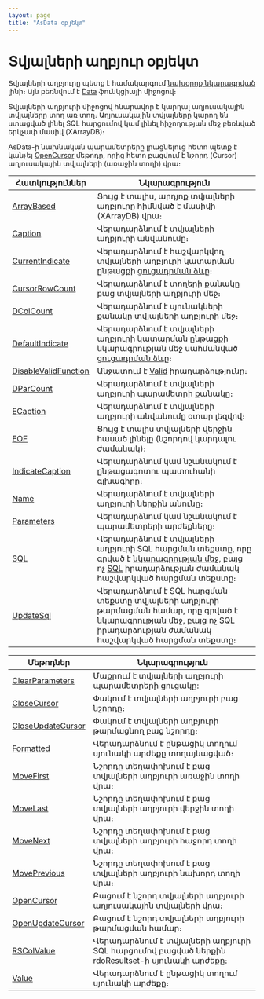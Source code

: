 ```yaml
---
layout: page
title: "AsData օբյեկտ"
---
```



# Տվյալների աղբյուր օբյեկտ

Տվյալների աղբյուրը պետք է համակարգում [նախօրոք նկարագրված](../Defs/Data.html) լինի։ Այն բեռնվում է [Data](Functions/SysDefManagment/Data.html) ֆունկցիայի միջոցով։

Տվյալների աղբյուրի միջոցով հնարավոր է կարդալ աղյուսակային տվյալները տող առ տող։ Աղյուսակային տվյալները կարող են ստացված լինել SQL հարցումով կամ լինել հիշողության մեջ բեռնված երկչափ մասիվ (XArrayDB)։ 

AsData-ի նախնական պարամետրերը լրացնելուց հետո պետք է կանչել [OpenCursor](ASDATA/OpenCursor.md) մեթոդը, որից հետո բացվում է նշորդ (Cursor) աղյուսակային տվյալների (առաջին տողի) վրա։ 

| Հատկություններ | Նկարագրություն |
|--|--|
| [ArrayBased](ASDATA/ArrayBased.md) | Ցույց է տալիս, արդյոք տվյալների աղբյուրը հիմնված է մասիվի (XArrayDB) վրա։ |
| [Caption](ASDATA/Caption.md) | Վերադարձնում է տվյալների աղբյուրի անվանումը։ |
| [CurrentIndicate](ASDATA/CurrentIndicate.md) | Վերադարձնում է հաշվարկվող տվյալների աղբյուրի կատարման ընթացքի [ցուցադրման ձևը](../Constants/const_opencursor_Indicate.html)։ |
| [CursorRowCount](ASDATA/CursorRowCount.md) | Վերադարձնում է տողերի քանակը բաց տվյալների աղբյուրի մեջ։ |
| [DColCount](ASDATA/DColCount.md) | Վերադարձնում է սյունակների քանակը տվյալների աղբյուրի մեջ։ |
| [DefaultIndicate](ASDATA/DefaultIndicate.md) | Վերադարձնում է տվյալների աղբյուրի կատարման ընթացքի նկարագրության մեջ սահմանված [ցուցադրման ձևը](../Constants/const_opencursor_Indicate.html)։ |
| [DisableValidFunction](ASDATA/DisableValidFunction.md) | Անջատում է [Valid](../ScriptProcs/Valid_Data.html) իրադարձությունը։ |
| [DParCount](ASDATA/DParCount.md) | Վերադարձնում է տվյալների աղբյուրի պարամետրի քանակը։ |
| [ECaption](ASDATA/ECaption.md) | Վերադարձնում է տվյալների աղբյուրի անվանումը օտար լեզվով։ |
| [EOF](ASDATA/EOF.md) | Ցույց է տալիս տվյալների վերջին հասած լինելը (նշորդով կարդալու ժամանակ)։ |
| [IndicateCaption](ASDATA/IndicateCaption.md) | Վերադարձնում կամ նշանակում է ընթացագոտու պատուհանի գլխագիրը։  |
| [Name](ASDATA/Name.md) | Վերադարձնում է տվյալների աղբյուրի ներքին անունը։ |
| [Parameters](ASDATA/Parameters.md) | Վերադարձնում կամ նշանակում է պարամետրերի արժեքները։ |
| [SQL](ASDATA/SQL.md) | Վերադարձնում է տվյալների աղբյուրի SQL հարցման տեքստը, որը գրված է [նկարագրության մեջ](../Defs/Data.html), բայց ոչ [SQL](../ScriptProcs/SQL.html) իրադարձության ժամանակ հաշվարկված հարցման տեքստը։ |
| [UpdateSql](ASDATA/UpdateSQL.md) | Վերադարձնում է SQL հարցման տեքստը տվյալների աղբյուրի թարմացման համար, որը գրված է [նկարագրության մեջ](../Defs/Data.html), բայց ոչ [SQL](../ScriptProcs/SQL.html) իրադարձության ժամանակ հաշվարկված հարցման տեքստը։ |



| Մեթոդներ | Նկարագրություն |
|--|--|
| [ClearParameters](ASDATA/ClearParameters.md) | Մաքրում է տվյալների աղբյուրի պարամետրերի ցուցակը: |
| [CloseCursor](ASDATA/CloseCursor.md) | Փակում է տվյալների աղբյուրի բաց նշորդը։ |
| [CloseUpdateCursor](ASDATA/CloseUpdateCursor.md) |  Փակում է տվյալների աղբյուրի թարմացնող բաց նշորդը։ |
| [Formatted](ASDATA/Formatted.md) | Վերադարձնում է ընթացիկ տողում սյունակի արժեքը տողայնացված։ |
| [MoveFirst](ASDATA/MoveFirst.md) | Նշորդը տեղափոխում է բաց տվյալների աղբյուրի առաջին տողի վրա։ |
| [MoveLast](ASDATA/MoveLast.md) | Նշորդը տեղափոխում է բաց տվյալների աղբյուրի վերջին տողի վրա։ |
| [MoveNext](ASDATA/MoveNext.md) | Նշորդը տեղափոխում է բաց տվյալների աղբյուրի հաջորդ տողի վրա։ |
| [MovePrevious](ASDATA/MovePrevious.md) | Նշորդը տեղափոխում է բաց տվյալների աղբյուրի նախորդ տողի վրա։ |
| [OpenCursor](ASDATA/OpenCursor.md) | Բացում է նշորդ  տվյալների աղբյուրի աղյուսակային տվյալների վրա։ |
| [OpenUpdateCursor](ASDATA/OpenUpdateCursor.md) | Բացում է նշորդ  տվյալների աղբյուրի թարմացման համար։ |
| [RSColValue](ASDATA/RSColValue.md) | Վերադարձնում է տվյալների աղբյուրի SQL հարցումով բացված ներքին rdoResultset-ի սյունակի արժեքը։ |
| [Value](ASDATA/Value.md) | Վերադարձնում է ընթացիկ տողում սյունակի արժեքը։ |



